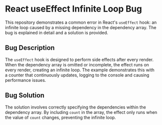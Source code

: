 # React useEffect Infinite Loop Bug

This repository demonstrates a common error in React's `useEffect` hook: an infinite loop caused by a missing dependency in the dependency array.  The bug is explained in detail and a solution is provided.

## Bug Description

The `useEffect` hook is designed to perform side effects after every render. When the dependency array is omitted or incomplete, the effect runs on every render, creating an infinite loop.  The example demonstrates this with a counter that continuously updates, logging to the console and causing performance issues.

## Bug Solution

The solution involves correctly specifying the dependencies within the dependency array.  By including `count` in the array, the effect only runs when the value of `count` changes, preventing the infinite loop.